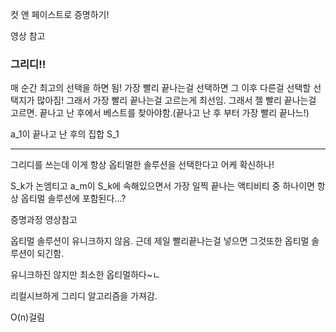 컷 앤 페이스트로 증명하기!

영상 참고

### 그리디!!

매 순간 최고의 선택을 하면 됨!
가장 빨리 끝나는걸 선택하면 그 이후 다른걸 선택할 선택지가 많아짐!
그래서 가장 빨리 끝나는걸 고르는게 최선임.
그래서 젤 빨리 끝나는걸 고르면. 끝나고 난 후에서 베스트를 찾아야함.(끝나고 난 후 부터 가장 빨리 끝나느!)

a_1이 끝나고 난 후의 집합 S_1

---

그리디를 쓰는데 이게 항상 옵티멀한 솔루션을 선택한다고 어케 확신하나!

S_k가 논엠티고 a_m이 S_k에 속해있으면서 가장 일찍 끝나는 액티비티 중 하나이면 항상 옵티멀 솔루션에 포함된다...?

증명과정 영상참고

옵티멀 솔루션이 유니크하지 않음.
근데 제일 빨리끝나는걸 넣으면 그것또한 옵티멀 솔루션이 되긴함.

유니크하진 않지만 최소한 옵티멀하다~ㄴ

리컬시브하게 그리디 알고리즘을 가져감.

O(n)걸림
